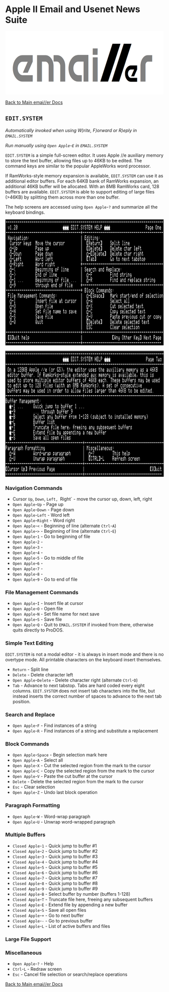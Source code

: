 # Apple II Email and Usenet News Suite

<p align="center"><img src="img/emailler-logo.png" alt="emai//er-logo" height="200px"></p>

[Back to Main emai//er Docs](README-emailler.md#detailed-documentation-for-email-functions)

## `EDIT.SYSTEM`

*Automatically invoked when using W)rite, F)orward or R)eply in `EMAIL.SYSTEM`*

*Run manually using `Open Apple`-`E` in `EMAIL.SYSTEM`*

`EDIT.SYSTEM` is a simple full-screen editor.  It uses Apple //e auxiliary memory to store the text buffer, allowing files up to 46KB to be edited.  The command keys are similar to the popular AppleWorks word processor.

If RamWorks-style memory expansion is available, `EDIT.SYSTEM` can use it as additional editor buffers.  For each 64KB bank of RamWorks expansion, an additional 46KB buffer will be allocated.  With an 8MB RamWorks card, 128 buffers are available.  `EDIT.SYSTEM` is able to support editing of large files (>46KB) by splitting them across more than one buffer.

The help screens are accessed using `Open Apple`-`?` and summarize all the keyboard bindings.

<p align="center"><img src="img/edit-help1.png" alt="Editor help page 1" height="400px"></p>

<p align="center"><img src="img/edit-help2.png" alt="Editor help page 2" height="400px"></p>

### Navigation Commands

 - Cursor `Up`, `Down`, `Left, `Right` - move the cursor up, down, left, right
 - `Open Apple`-`Up` - Page up
 - `Open Apple`-`Down` - Page down
 - `Open Apple`-`Left` - Word left
 - `Open Apple`-`Right` - Word right
 - `Open Apple`-`<` - Beginning of line (alternate `Ctrl`-`A`)
 - `Open Apple`-`>` - Beginning of line (alternate `Ctrl`-`E`)
 - `Open Apple`-`1` - Go to beginning of file
 - `Open Apple`-`2` -
 - `Open Apple`-`3` -
 - `Open Apple`-`4` -
 - `Open Apple`-`5` - Go to middle of file
 - `Open Apple`-`6` -
 - `Open Apple`-`7` -
 - `Open Apple`-`8` -
 - `Open Apple`-`9` - Go to end of file

### File Management Commands

 - `Open Apple`-`I` - Insert file at cursor
 - `Open Apple`-`O` - Open file
 - `Open Apple`-`N` - Set file name for next save
 - `Open Apple`-`S` - Save file
 - `Open Apple`-`Q` - Quit to `EMAIL.SYSTEM` if invoked from there, otherwise quits directly to ProDOS.

### Simple Text Editing

`EDIT.SYSTEM` is not a modal editor - it is always in insert mode and there is no overtype mode. All printable characters on the keyboard insert themselves.

 - `Return` - Split line
 - `Delete` - Delete character left
 - `Open Apple`-`Delete` - Delete character right (alternate `Ctrl`-`D`)
 - `Tab` - Advance to next tabstop. Tabs are hard coded every eight columns. `EDIT.SYSTEM` does not insert tab characters into the file, but instead inserts the correct number of spaces to advance to the next tab position.

### Search and Replace

 - `Open Apple`-`F` - Find instances of a string
 - `Open Apple`-`R` - Find instances of a string and substitute a replacement

### Block Commands

 - `Open Apple`-`Space` - Begin selection mark here
 - `Open Apple`-`A` - Select all
 - `Open Apple`-`X` - Cut the selected region from the mark to the cursor
 - `Open Apple`-`C` - Copy the selected region from the mark to the cursor
 - `Open Apple`-`V` - Paste the cut buffer at the cursor
 - `Delete`         - Delete the selected region from the mark to the cursor
 - `Esc`            - Clear selection
 - `Open Apple`-`Z` - Undo last block operation

### Paragraph Formatting

 - `Open Apple`-`W` - Word-wrap paragraph
 - `Open Apple`-`U` - Unwrap word-wrapped paragraph

### Multiple Buffers

 - `Closed Apple`-`1` - Quick jump to buffer #1
 - `Closed Apple`-`2` - Quick jump to buffer #2
 - `Closed Apple`-`3` - Quick jump to buffer #3
 - `Closed Apple`-`4` - Quick jump to buffer #4
 - `Closed Apple`-`5` - Quick jump to buffer #5
 - `Closed Apple`-`6` - Quick jump to buffer #6
 - `Closed Apple`-`7` - Quick jump to buffer #7
 - `Closed Apple`-`8` - Quick jump to buffer #8
 - `Closed Apple`-`9` - Quick jump to buffer #9
 - `Closed Apple`-`B` - Select buffer by number (buffers 1-128)
 - `Closed Apple`-`T` - Truncate file here, freeing any subsequent buffers
 - `Closed Apple`-`E` - Extend file by appending a new buffer
 - `Closed Apple`-`S` - Save all open files
 - `Closed Apple`-`+` - Go to next buffer
 - `Closed Apple`-`-` - Go to previous buffer
 - `Closed Apple`-`L` - List of active buffers and files

### Large File Support


### Miscellaneous

 - `Open Apple`-`?` - Help
 - `Ctrl`-`L` - Redraw screen
 - `Esc` - Cancel file selection or search/replace operations

[Back to Main emai//er Docs](README-emailler.md#detailed-documentation-for-email-functions)

